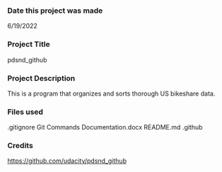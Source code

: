 

### Date this project was made 
6/19/2022

### Project Title
pdsnd_github

### Project Description
This is a program that organizes and sorts thorough US bikeshare data.
### Files used
.gitignore
Git Commands Documentation.docx
README.md
.github

### Credits
https://github.com/udacity/pdsnd_github

